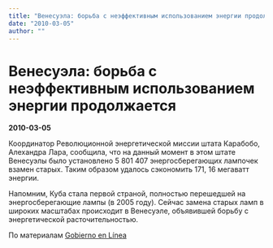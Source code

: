 ```yaml
---
title: "Венесуэла: борьба с неэффективным использованием энергии продолжается"
date: "2010-03-05"
author: ""
---
```


# Венесуэла: борьба с неэффективным использованием энергии продолжается

**2010-03-05** 

Координатор Революционной энергетической миссии штата Карабобо, Алехандра Лара, сообщила, что на данный момент в этом штате Венесуэлы было установлено 5 801 407 энергосберегающих лампочек взамен старых. Таким образом удалось сэкономить 171, 16 мегаватт энергии.

Напомним, Куба стала первой страной, полностью перешедшей на энергосберегающие лампы (в 2005 году). Сейчас замена старых ламп в широких масштабах происходит в Венесуэле, объявившей борьбу с энергетической расточительностью.

По материалам [Gobierno en Línea](http://www.gobiernoenlinea.ve/)